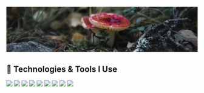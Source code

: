 <a href="#"><img src="img/mushroom.png"></a>

## 🔧 Technologies & Tools I Use
<a href="#"><img src="https://img.shields.io/badge/Visual_Studio-_.svg?logo=visualstudio"></a>
<a href="#"><img src="https://img.shields.io/badge/VS_Code-_.svg?logo=visualstudiocode"></a>
<a href="#"><img src="https://img.shields.io/badge/IntelliJ_IDEA-_.svg?logo=intellijidea"></a>
<a href="#"><img src="https://img.shields.io/badge/Git-_.svg?logo=git"></a>
<a href="#"><img src="https://img.shields.io/badge/C_Sharp-_.svg?logo=dotnet"></a>
<a href="#"><img src="https://img.shields.io/badge/Visual_Basic-_.svg?logo=dotnet"></a>
<a href="#"><img src="https://img.shields.io/badge/Java-_.svg?logo=java"></a>
<a href="#"><img src="https://img.shields.io/badge/PHP-_.svg?logo=php"></a>
<a href="#"><img src="https://img.shields.io/badge/Blazor_WebAssembly-_.svg?logo=blazor"></a>
